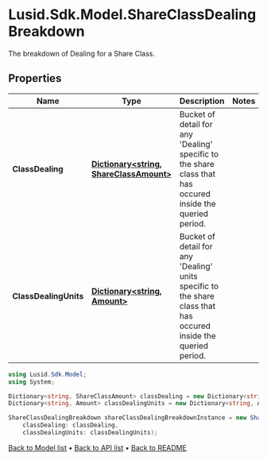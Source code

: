 # Lusid.Sdk.Model.ShareClassDealingBreakdown
The breakdown of Dealing for a Share Class.

## Properties

Name | Type | Description | Notes
------------ | ------------- | ------------- | -------------
**ClassDealing** | [**Dictionary&lt;string, ShareClassAmount&gt;**](ShareClassAmount.md) | Bucket of detail for any &#39;Dealing&#39; specific to the share class that has occured inside the queried period. | 
**ClassDealingUnits** | [**Dictionary&lt;string, Amount&gt;**](Amount.md) | Bucket of detail for any &#39;Dealing&#39; units specific to the share class that has occured inside the queried period. | 

```csharp
using Lusid.Sdk.Model;
using System;

Dictionary<string, ShareClassAmount> classDealing = new Dictionary<string, ShareClassAmount>();
Dictionary<string, Amount> classDealingUnits = new Dictionary<string, Amount>();

ShareClassDealingBreakdown shareClassDealingBreakdownInstance = new ShareClassDealingBreakdown(
    classDealing: classDealing,
    classDealingUnits: classDealingUnits);
```

[Back to Model list](../README.md#documentation-for-models) &#8226; [Back to API list](../README.md#documentation-for-api-endpoints) &#8226; [Back to README](../README.md)
